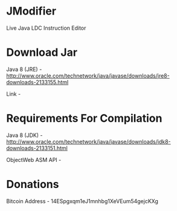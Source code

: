 JModifier
========

Live Java LDC Instruction Editor

Download Jar
============
Java 8 (JRE) - http://www.oracle.com/technetwork/java/javase/downloads/jre8-downloads-2133155.html

Link - 

Requirements For Compilation
============

Java 8 (JDK) - http://www.oracle.com/technetwork/java/javase/downloads/jdk8-downloads-2133151.html

ObjectWeb ASM API - 

Donations
=========

Bitcoin Address - 14ESpgxqm1eJ1mnhbg1XeVEum54gejcKXg
